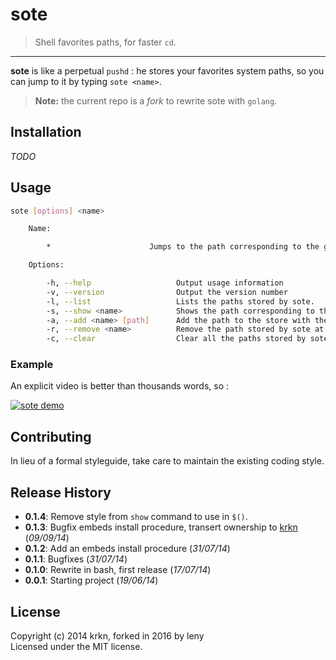 # sote

> Shell favorites paths, for faster `cd`.

---

**sote** is like a perpetual `pushd` : he stores your favorites system paths, so you can jump to it by typing `sote <name>`.

> **Note:** the current repo is a _fork_ to rewrite sote with `golang`.

## Installation

_TODO_

## Usage

```bash
sote [options] <name>

    Name:

        *                      Jumps to the path corresponding to the given name.

    Options:

        -h, --help                   Output usage information
        -v, --version                Output the version number
        -l, --list                   Lists the paths stored by sote.
        -s, --show <name>            Shows the path corresponding to the given name.
        -a, --add <name> [path]      Add the path to the store with the given name. If no path is given, use current path.
        -r, --remove <name>          Remove the path stored by sote at the given name.
        -c, --clear                  Clear all the paths stored by sote. Ask for confirmation before acting.
```

### Example

An explicit video is better than thousands words, so :

[![sote demo](https://asciinema.org/a/an6t4njn5tse2t227i843zgsa.png)](https://asciinema.org/a/an6t4njn5tse2t227i843zgsa?autoplay=1)

## Contributing

In lieu of a formal styleguide, take care to maintain the existing coding style.

## Release History

* **0.1.4**: Remove style from `show` command to use in `$()`.
* **0.1.3**: Bugfix embeds install procedure, transert ownership to [krkn](https://github.com/krkn) (*09/09/14*)
* **0.1.2**: Add an embeds install procedure (*31/07/14*)
* **0.1.1**: Bugfixes (*31/07/14*)
* **0.1.0**: Rewrite in bash, first release (*17/07/14*)
* **0.0.1**: Starting project (*19/06/14*)

## License

Copyright (c) 2014 krkn, forked in 2016 by leny  
Licensed under the MIT license.
